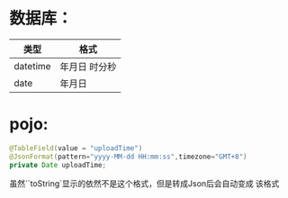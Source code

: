 # 数据库：

| 类型     | 格式           |
| -------- | -------------- |
| datetime | 年月日  时分秒 |
| date     | 年月日         |

# pojo:

```java
@TableField(value = "uploadTime")
@JsonFormat(pattern="yyyy-MM-dd HH:mm:ss",timezone="GMT+8")
private Date uploadTime;
```

虽然``toString`显示的依然不是这个格式，但是转成Json后会自动变成 该格式